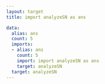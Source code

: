 ```yaml
---
layout: target
title: import analyzeSN as ans

data:
  alias: ans
  count: 5
  imports:
  - alias: ans
    count: 5
    import: import analyzeSN as ans
    target: analyzeSN
  target: analyzeSN
---
```

